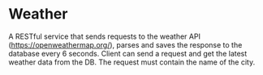 # Weather
A RESTful service that sends requests to the weather API (https://openweathermap.org/), parses and saves the response to the database every 6 seconds. Client can send a request
and get the latest weather data from the DB.
The request must contain the name of the city.
